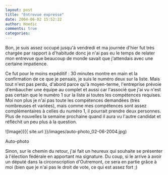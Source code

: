 ```yaml
---
layout: post
title: "Entrevue expresse"
date: 2004-06-02 15:52:22
author: Hoedic
comments: true
categories: 
---
```



Bon, je suis assez occupé jusqu'à vendredi et ma journée d'hier fut très chargée par rapport à d'habitude donc je n'ai pas eu le temps de relater mon entrevue que beaucoup de monde savait que j'attendais avec une certaine impatience.

Ce fut pour le moins expéditif : 30 minutes montre en main et la confirmation de ce que je pensais, je suis le numéro deux sur la liste. Mais tout n'est pas perdu, d'abord parce qu'à moyen-terme, l'entreprise prévoie d'embaucher une équipe au complet et aussi car l'associé que j'ai vu n'est pas certain que le numéro 1 sur la liste ai toutes les compétences requises. Moi non plus je n'ai pas toute les compétences demandées (très nombreuses et variées), mais comme mes compétences sont assez complémentaires à celles du numéro 1, il pourrait prendre deux personnes. Plus de nouvelles la semaine prochaine quand il aura vu l'autre candidat et réfléchit un peu plus à la question.

![Image]({{ site.url }}/images/auto-photo_02-06-2004.jpg)
<div class="photoattrib">Auto-photo</div>



Sinon, sur le chemin du retour, j'ai fait un heureux qui souhaite se présenter à l'élection fédérale en apportant ma signature. Du coup, si le  arrive à avoir un député dans la circonscription d'Outremont, ce sera en partie grâce à moi (bien que je n'ai pas le droit de vote, ce qui est assez fort ;)